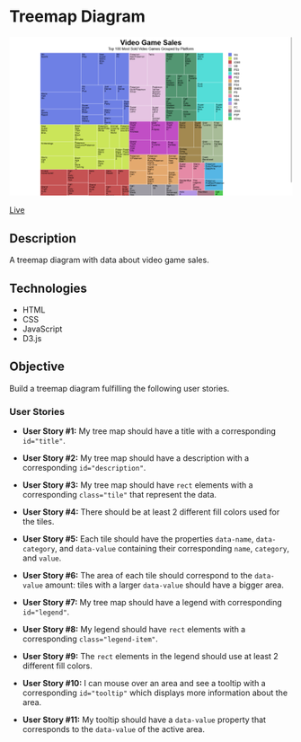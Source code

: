 # Treemap Diagram

![Treemap Diagram](screenshot.png)

[Live](https://jjnilton.github.io/freecodecamp-projects/data-visualization/treemap-diagram/dist)

## Description

A treemap diagram with data about video game sales.

## Technologies

- HTML
- CSS
- JavaScript
- D3.js

## Objective

Build a treemap diagram fulfilling the following user stories.

### User Stories

- **User Story #1:** My tree map should have a title with a corresponding `id="title"`.

- **User Story #2:** My tree map should have a description with a corresponding `id="description"`.

- **User Story #3:** My tree map should have `rect` elements with a corresponding `class="tile"` that represent the data.

- **User Story #4:** There should be at least 2 different fill colors used for the tiles.

- **User Story #5:** Each tile should have the properties `data-name`, `data-category`, and `data-value` containing their corresponding `name`, `category`, and `value`.

- **User Story #6:** The area of each tile should correspond to the `data-value` amount: tiles with a larger `data-value` should have a bigger area.

- **User Story #7:** My tree map should have a legend with corresponding `id="legend"`.

- **User Story #8:** My legend should have `rect` elements with a corresponding `class="legend-item"`.

- **User Story #9:** The `rect` elements in the legend should use at least 2 different fill colors.

- **User Story #10:** I can mouse over an area and see a tooltip with a corresponding `id="tooltip"` which displays more information about the area.

- **User Story #11:** My tooltip should have a `data-value` property that corresponds to the `data-value` of the active area.